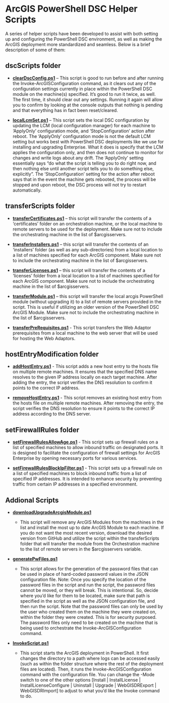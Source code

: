 # ArcGIS PowerShell DSC Helper Scripts

A series of helper scripts have been developed to assist with both setting up and configuring the PowerShell DSC environment, as well as making the ArcGIS deployment more standardized and seamless. Below is a brief description of some of them:

## dscScripts folder

- [**clearDscConfig.ps1**](./dscScripts/clearDscConfig.ps1) – This script is good to run before and after running the Invoke-ArcGISConfiguration command, as it clears out any of the configuration settings currently in place within the PowerShell DSC module on the machine(s) specified. It’s good to run it twice, as well. The first time, it should clear out any settings. Running it again will allow you to confirm by looking at the console outputs that nothing is pending and that everything has in fact been reset/cleared.

- [**localLcmSet.ps1**](./dscScripts/localLcmSet.ps1) – This script sets the local DSC configuration by updating the LCM (local configuration manager) for each machine to ‘ApplyOnly’ configuration mode, and ‘StopConfiguration’ action after reboot. The ‘ApplyOnly’ configuration mode is not the default LCM setting but works best with PowerShell DSC deployments like we use for installing and upgrading Enterprise. What it does is specify that the LCM applies the configuration only, and then does not continue to monitor for changes and write logs about any drift. The ‘ApplyOnly’ setting essentially says “do what the script is telling you to do right now, and then nothing else until another script tells you to do something else, explicitly”. The ‘StopConfiguration’ setting for the action after reboot says that in the event the machine gets rebooted, the process will be stopped and upon reboot, the DSC process will not try to restart automatically.

## transferScripts folder

- [**transferCertificates.ps1**](./transferScripts/transferCertificates.ps1) – this script will transfer the contents of a ‘certificates’ folder on an orchestration machine, or the local machine to remote servers to be used for the deployment. Make sure not to include the orchestrating machine in the list of $arcgisservers.

- [**transferInstallers.ps1**](./transferScripts/transferInstallers.ps1) – this script will transfer the contents of an ‘installers’ folder (as well as any sub-directories) from a local location to a list of machines specified for each ArcGIS component. Make sure not to include the orchestrating machine in the list of $arcgisservers.

- [**transferLicenses.ps1**](./transferScripts/transferLicenses.ps1) – this script will transfer the contents of a ‘licenses’ folder from a local location to a list of machines specified for each ArcGIS component. Make sure not to include the orchestrating machine in the list of $arcgisservers.

- [**transferModule.ps1**](./transferScripts/transferModule.ps1) – this script will transfer the local arcgis PowerShell module (without upgrading it) to a list of remote servers provided in the script. This is useful if utilizing an older version of the PowerShell DSC ArcGIS Module. Make sure not to include the orchestrating machine in the list of $arcgisservers.

- [**transferPreRequisites.ps1**](./transferScripts/transferPreRequisites.ps1) - This script transfers the Web Adaptor prerequisites from a local machine to the web server that will be used for hosting the Web Adaptors.

## hostEntryModification folder

- [**addHostEntry.ps1**](./hostEntryModification/addHostEntry.ps1) - This script adds a new host entry to the hosts file on multiple remote machines. It ensures that the specified DNS name resolves to the given IP address locally on each target machine. After adding the entry, the script verifies the DNS resolution to confirm it points to the correct IP address.

- [**removeHostEntry.ps1**](./hostEntryModification/removeHostEntry.ps1) - This script removes an existing host entry from the hosts file on multiple remote machines. After removing the entry, the script verifies the DNS resolution to ensure it points to the correct IP address according to the DNS server.

## setFirewallRules folder

- [**setFirewallRulesAllowAge.ps1**](./setFirewallRules/setFirewallRulesAllowAge.ps1) - This script sets up firewall rules on a list of specified machines to allow inbound traffic on designated ports. It is designed to facilitate the configuration of firewall settings for ArcGIS Enterprise by opening necessary ports for various services.

- [**setFirewallRulesBlockIpFilter.ps1**](./setFirewallRules/setFirewallRulesBlockIpFilter.ps1) - This script sets up a firewall rule on a list of specified machines to block inbound traffic from a list of specified IP addresses. It is intended to enhance security by preventing traffic from certain IP addresses in a specified environment.

## Addional Scripts

-  [**downloadUpgradeArcgisModule.ps1**](./downloadUpgradeArcgisModule.ps1)
    - This script will remove any ArcGIS Modules from the machines in the list and install the most up to date ArcGIS Module to each machine. If you do not want the most recent version, download the desired version from GitHub and utilize the script within the transferScripts folder that will transfer the module from the Orchestration machine to the list of remote servers in the $arcgisservers variable.

- [**generatePwFiles.ps1**](./generatePwFiles.ps1)
    - This script allows for the generation of the password files that can be used in place of hard-coded password values in the JSON configuration file. Note: Once you specify the location of the password files in the script and run the script, the password files cannot be moved, or they will break. This is intentional. So, decide where you’d like for them to be located, make sure that path is specified in the script as well as the JSON configuration file, and then run the script. Note that the password files can only be used by the user who created them on the machine they were created on, within the folder they were created. This is for security purposed. The password files only need to be created on the machine that is being used to orchestrate the Invoke-ArcGISConfiguration command.

- [**InvokeScript.ps1**](./InvokeScript.ps1)
    - This script starts the ArcGIS deployment in PowerShell. It first changes the directory to a path where logs can be accessed easily (such as within the folder structure where the rest of the deployment files are located). Then, it runs the Invoke-ArcGISConfiguration command with the configuration file. You can change the -Mode switch to one of the other options \[Install | InstallLicense | InstallLicenseConfigure | Uninstall | Upgrade | WebGISDRExport | WebGISDRImport\] to adjust to what you’d like the Invoke command to do.
